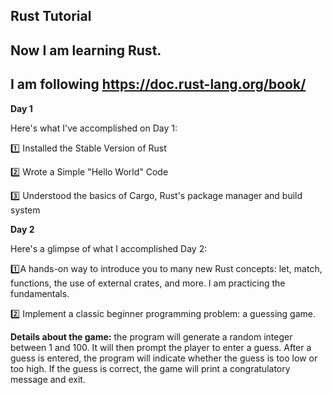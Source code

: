 ## Rust Tutorial

## Now I am learning Rust.

## I am following https://doc.rust-lang.org/book/

**Day 1**

Here's what I've accomplished on Day 1:

1️⃣ Installed the Stable Version of Rust

2️⃣ Wrote a Simple "Hello World" Code

3️⃣ Understood the basics of Cargo, Rust's package manager and build system

**Day 2**

Here's a glimpse of what I accomplished Day 2:

1️⃣A hands-on way to introduce you to many new Rust concepts: let, match, functions, the use of external crates, and more. I am practicing the fundamentals.

2️⃣ Implement a classic beginner programming problem: a guessing game. 

**Details about the game:** the program will generate a random integer between 1 and 100. It will then prompt the player to enter a guess. After a guess is entered, the program will indicate whether the guess is too low or too high. If the guess is correct, the game will print a congratulatory message and exit.
